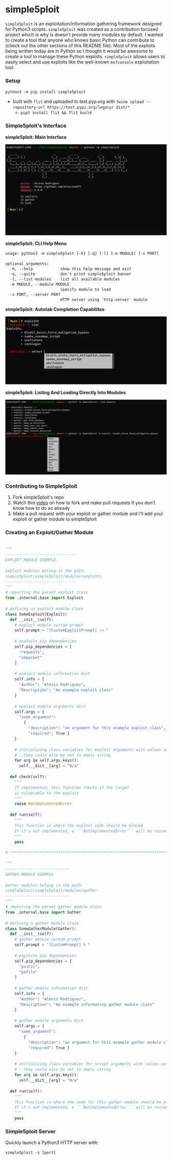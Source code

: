 # simple5ploit
`simple5ploit` is an exploitation/information gathering framework designed for Python3 scripts. `simple5ploit` was created as a contribution focused project which is why is doesn't provide many modules by default. I wanted to create a tool that anyone who knows basic Python can contribute to (check out the other sections of this README file). Most of the exploits being written today are in Python so I thought it would be awesome to create a tool to manage these Python exploits. `simple5ploit` allows users to easily select and use exploits like the well-known `msfconsole` exploitation tool. 

### Setup

```
python3 -m pip install simple5ploit
```

- built with `flit` and uploaded to test.pyp.org with `twine upload --repository-url https://test.pypi.org/legacy/ dist/*`
  - `pip3 install flit && flit build`

### Simple5ploit's Interface

**simple5ploit: Main Interface**

![simple5ploit main interface](images/simple5ploit_main_interface.PNG)

**simple5ploit: CLI Help Menu**

```
usage: python3 -m simple5ploit [-h] [-q] [-l] [-m MODULE] [-s PORT]

optional arguments:
  -h, --help            show this help message and exit
  -q, --quite           don't print simple5ploit banner
  -l, --list-modules    list all available modules
  -m MODULE, --module MODULE
                        specify module to load
  -s PORT, --server PORT
                        HTTP server using `http.server` module
```
**simple5ploit: Autotab Completion Capabilites**

![simple5ploit autotab completion](images/simple5ploit_autotab_completion.PNG)

**simple5ploit: Listing And Loading Directly Into Modules**

![simple5ploit list and load available modules](images/simple5ploit_list_load_modules.PNG)

### Contributing to Simple5ploit

1. Fork simple5ploit's repo
2. Watch this [video](https://www.youtube.com/watch?v=nT8KGYVurIU) on how to fork and make pull requests if you don't know how to do so already
3. Make a pull request with your exploit or gather module and I'll add your exploit or gather module to simple5ploit

### Creating an Exploit/Gather Module

```python

"""
-------------------------------
EXPLOIT MODULE EXAMPLE

Exploit modules belong in the path:
simple5ploit/simple5ploit/modules/exploits
-------------------------------
"""
# importing the parent exploit class
from .internal.base import Exploit

# defining an exploit module class
class SomeExploit(Exploit):
  def __init__(self):
    # exploit module custom prompt
    self.prompt = "[CustomExploitPrompt] :> "

    # exploits pip dependencies
    self.pip_dependencies = [
      "requests",
      "impacket"
    ]
    
    # exploit module information dict
    self.info = {
      "Author": "Alexis Rodriguez",
      "Description": "An example exploit class"
    }
    
    # exploit module arguments dict
    self.args = {
      "some_argument":
        {
          "description": "an argument for this example exploit class",
          "required": True }
    }
    
    # initializing class variables for exploit arguments with values set to `N/a`
    # ::they could also be set to empty string
    for arg in self.args.keys():
      self.__dict__[arg] = "N/a"
      
  def check(self):
    """
    If implemented, this function checks if the target
    is vulnerable to the exploit
    """
    raise NotImplementedError
        
  def run(self):
    """
    This function is where the exploit code should be placed.
    If it's not implemented, a ```NotImplementedError``` will be raised.
    """
    pass
    
# ***************************************************************************************************
    
"""
----------------------------
GATHER MODULE EXAMPLE

Gather modules belong in the path:
simple5ploit/simple5ploit/modules/gather
----------------------------
"""
# importing the parent gather module class
from .internal.base import Gather

# defining a gather module class
class SomeGatherModule(Gather):
  def __init__(self):
    # gather module custom prompt
    self.prompt = "[CustomPrompt] % "

    # exploits pip dependencies
    self.pip_dependencies = [
      "psutil",
      "pefile"
    ]
    
    # gather module information dict
    self.info = {
      "Author": "Alexis Rodriguez",
      "Description": "An example informating gather module class"
    }
    
    # gather module arguments dict
    self.args = {
      "some_argument":
        {
          "description": "an argument for this example gather module class",
          "required": True }
    }
    
    # initializing class variables for script arguments with values set to `N/a`
    # ::they could also be set to empty string
    for arg in self.args.keys():
      self.__dict__[arg] = "N/a"
      
  def run(self):
    """
    This function is where the code for this gather module should be placed.
    If it's not implemented, a ```NotImplementedError``` will be raised.
    """
    pass
```

### Simple5ploit Server

Quickly launch a Python3 HTTP server with:

```
simple5ploit -s [port]
```
